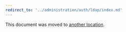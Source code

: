 ```yaml
---
redirect_to: '../administration/auth/ldap/index.md'
---
```


This document was moved to [another location](../administration/auth/ldap/index.md).

<!-- This redirect file can be deleted after February 1, 2021. -->
<!-- Before deletion, see: https://docs.gitlab.com/ee/development/documentation/#move-or-rename-a-page -->
